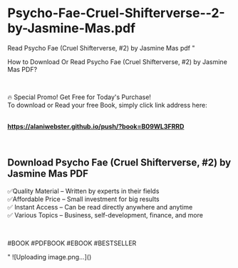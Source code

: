 # Psycho-Fae-Cruel-Shifterverse--2-by-Jasmine-Mas.pdf
Read Psycho Fae (Cruel Shifterverse, #2) by Jasmine Mas pdf
"<p>How to Download Or Read Psycho Fae (Cruel Shifterverse, #2) by Jasmine Mas PDF?</p>
<p>&nbsp;</p>
<p>&#128293;  Special Promo! Get Free for Today's Purchase!<br />To download or Read your free Book, simply click link address here:&nbsp;<br />&nbsp;</p>
<p><a href=""https://alaniwebster.github.io/push/?book=B09WL3FRRD""><strong>https://alaniwebster.github.io/push/?book=B09WL3FRRD</strong></a></p>
<p>&nbsp;</p>
<h2>Download Psycho Fae (Cruel Shifterverse, #2) by Jasmine Mas PDF</h2>
<p>&#x2705;Quality Material &ndash; Written by experts in their fields<br />&#x2705;Affordable Price &ndash; Small investment for big results<br />&#x2705; Instant Access &ndash; Can be read directly anywhere and anytime<br />&#x2705; Various Topics &ndash; Business, self-development, finance, and more</p>
<p>&nbsp;</p>
<p>#BOOK #PDFBOOK #EBOOK #BESTSELLER</p>
"
![Uploading image.png…]()

